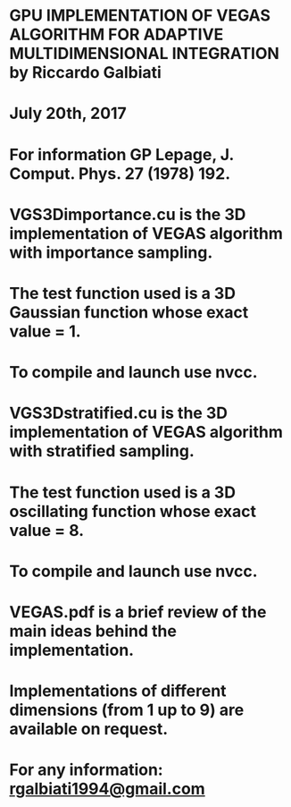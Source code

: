# GPU IMPLEMENTATION OF VEGAS ALGORITHM FOR ADAPTIVE MULTIDIMENSIONAL INTEGRATION by Riccardo Galbiati
# July 20th, 2017
# For information GP Lepage, J. Comput. Phys. 27 (1978) 192.

# VGS3Dimportance.cu is the 3D implementation of VEGAS algorithm with importance sampling.
# The test function used is a 3D Gaussian function whose exact value = 1.
# To compile and launch use nvcc.

# VGS3Dstratified.cu is the 3D implementation of VEGAS algorithm with stratified sampling.
# The test function used is a 3D oscillating function whose exact value = 8.
# To compile and launch use nvcc.

# VEGAS.pdf is a brief review of the main ideas behind the implementation.

# Implementations of different dimensions (from 1 up to 9) are available on request.
# For any information: rgalbiati1994@gmail.com

